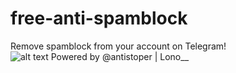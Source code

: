 # free-anti-spamblock
Remove spamblock from your account on Telegram!<br />
![alt text](https://encrypted-tbn0.gstatic.com/images?q=tbn:ANd9GcQQJ7g4w-X8GvpY7mCdDtZ6TALP-5-baifwTA&s)
Powered by @antistoper | Lono__

